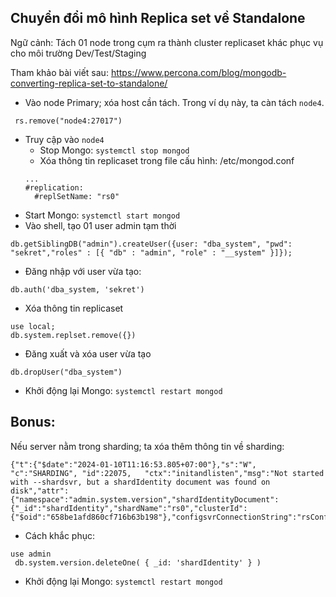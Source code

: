 ## Chuyển đổi mô hình Replica set về Standalone

Ngữ cảnh: Tách 01 node trong cụm ra thành cluster replicaset khác phục vụ cho môi trường Dev/Test/Staging

Tham khảo bài viết sau: https://www.percona.com/blog/mongodb-converting-replica-set-to-standalone/

- Vào node Primary; xóa host cần tách. Trong ví dụ này, ta càn tách `node4`.

```
 rs.remove("node4:27017")
```

- Truy cập vào `node4`
  - Stop Mongo: `systemctl stop mongod`
  - Xóa thông tin replicaset trong file cấu hình: /etc/mongod.conf
  ```
  ...
  #replication:
    #replSetName: "rs0"
  ```
 - Start Mongo: `systemctl start mongod`
 - Vào shell, tạo 01 user admin tạm thời
 ```
 db.getSiblingDB("admin").createUser({user: "dba_system", "pwd": "sekret","roles" : [{ "db" : "admin", "role" : "__system" }]});
 ```
 - Đăng nhập với user vừa tạo:
 ```
 db.auth('dba_system, 'sekret')
 ```
 - Xóa thông tin replicaset
 ```
 use local;
 db.system.replset.remove({})
 ```
- Đăng xuất và xóa user vừa tạo
```
db.dropUser("dba_system")
```
- Khởi động lại Mongo:  `systemctl restart mongod`

## Bonus: 

Nếu server nằm trong sharding; ta xóa thêm thông tin về sharding:

```
{"t":{"$date":"2024-01-10T11:16:53.805+07:00"},"s":"W",  "c":"SHARDING", "id":22075,   "ctx":"initandlisten","msg":"Not started with --shardsvr, but a shardIdentity document was found on disk","attr":{"namespace":"admin.system.version","shardIdentityDocument":{"_id":"shardIdentity","shardName":"rs0","clusterId":{"$oid":"658be1afd860cf716b63b198"},"configsvrConnectionString":"rsConfigServer/10.10.10.1:27019,10.10.10.2:27019,10.10.10.3:27019"}}}
```

- Cách khắc phục:
  
```
use admin
 db.system.version.deleteOne( { _id: 'shardIdentity' } )
```

- Khởi động lại Mongo:  `systemctl restart mongod`
